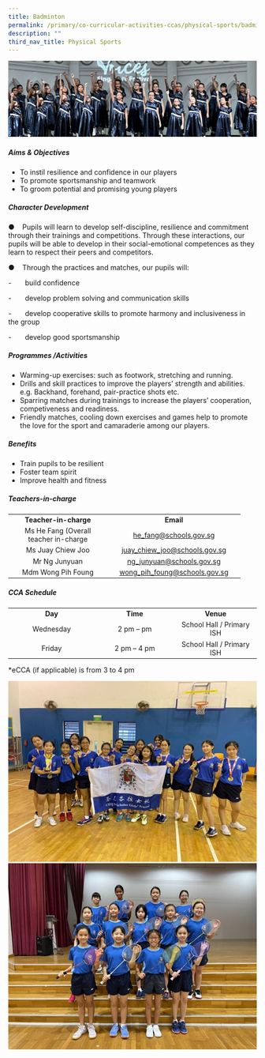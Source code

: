 ```yaml
---
title: Badminton
permalink: /primary/co-curricular-activities-ccas/physical-sports/badminton/
description: ""
third_nav_title: Physical Sports
---
```

![](/images/01%20Banner%20Photos/cca.jpg)
<h5><strong>Aims &amp; Objectives</strong></h5>
<ul>
<li>To instil resilience and confidence in our players</li>
<li>To promote sportsmanship and teamwork</li>
<li>To groom potential and promising young players</li>
</ul>

<h5><strong>Character Development&nbsp;</strong></h5>
●&nbsp;&nbsp;&nbsp;&nbsp;Pupils&nbsp;will learn to develop&nbsp;self-discipline, resilience and commitment through
their trainings and competitions. Through these interactions, our pupils will be able to develop in their social-emotional competences as they learn to respect their peers and competitors.

●&nbsp;&nbsp;&nbsp;&nbsp;Through the practices and matches, our pupils will:

\-&nbsp;&nbsp;&nbsp;&nbsp;&nbsp;&nbsp;&nbsp;build confidence

\-&nbsp;&nbsp;&nbsp;&nbsp;&nbsp;&nbsp;&nbsp;develop problem solving and communication skills

\-&nbsp;&nbsp;&nbsp;&nbsp;&nbsp;&nbsp;&nbsp;develop cooperative skills to promote harmony and inclusiveness in the group

\-&nbsp;&nbsp;&nbsp;&nbsp;&nbsp;&nbsp;&nbsp;develop good sportsmanship
<h5><strong>Programmes /Activities</strong></h5>
<ul>
<li>Warming-up exercises: such as footwork, stretching and running.</li>
<li>Drills and skill practices to improve the players’ strength and abilities.<br>e.g. Backhand, forehand, pair-practice shots etc.</li>
<li>Sparring matches during trainings to increase the players’ cooperation, competiveness and readiness.</li>
<li>Friendly matches, cooling down exercises and games help to promote the love for the sport and camaraderie among our players.</li>
</ul>
<h5><strong>Benefits</strong></h5>
<ul>
<li>Train pupils to be resilient</li>
<li>Foster team spirit</li>
<li>Improve health and fitness</li>
</ul>
<h5><strong>Teachers-in-charge</strong></h5>
<table>
<tbody>
<tr>
<td width="187" style="text-align: center;"><strong>Teacher-in-charge</strong></td>
<td width="256" style="text-align: center;"><strong>Email</strong></td>
</tr>
<tr>
	<td width="187" style="text-align: center;">Ms He Fang (Overall teacher in-charge</td>
<td width="256" style="text-align: center;"><a href="mailto:he_fang@schools.gov.sg">he_fang@schools.gov.sg</a></td>
</tr>
<tr>
<td width="187" style="text-align: center;">Ms Juay Chiew Joo</td>
<td width="256" style="text-align: center;"><a href="mailto:juay_chiew_joo@schools.gov.sg">juay_chiew_joo@schools.gov.sg</a></td>
</tr>
<tr>
<td width="187" style="text-align: center;">Mr Ng Junyuan</td>
<td width="256" style="text-align: center;"><a href="mailto:ng_junyuan@schools.gov.sg">ng_junyuan@schools.gov.sg</a>
</td></tr>
	<tr>
<td width="187" style="text-align: center;">Mdm Wong Pih Foung</td>
<td width="256" style="text-align: center;"><a width="256" href="mailto:<td style="></a><a href="mailto:">wong_pih_foung@schools.gov.sg</a></td>
</tr>
</tbody>
</table>

<h5><strong>CCA Schedule</strong></h5>
<table>
<tbody>
<tr>
<td width="205" style="text-align: center;"><strong>Day</strong></td>
<td width="205" style="text-align: center;"><strong>Time</strong></td>
<td width="205" style="text-align: center;"><strong>Venue</strong></td>
</tr>
<tr>
<td width="205" style="text-align: center;">Wednesday</td>
<td width="205" style="text-align: center;">2 pm – pm</td>
<td width="205" style="text-align: center;">School Hall / Primary ISH</td>
</tr>
<tr>
<td width="205" style="text-align: center;">Friday</td>
<td width="205" style="text-align: center;">2 pm – 4 pm</td>
<td width="205" style="text-align: center;">School Hall / Primary ISH</td>
</tr>
</tbody>
</table>
*eCCA (if applicable) is from 3 to 4 pm

![](/images/04%20CCAs/Badminton_2023_Pic01.jpg)<br>
![](/images/04%20CCAs/Badminton_2023_Pic02.jpg)